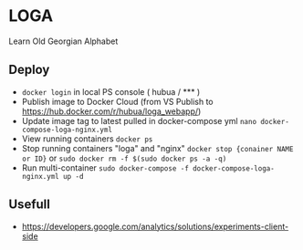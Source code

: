 # LOGA
Learn Old Georgian Alphabet

## Deploy
* `docker login` in local PS console ( hubua / *** )
* Publish image to Docker Cloud (from VS Publish to https://hub.docker.com/r/hubua/loga_webapp/)
* Update image tag to latest pulled in docker-compose yml `nano docker-compose-loga-nginx.yml`
* View running containers `docker ps`
* Stop running containers "loga" and "nginx" `docker stop {conainer NAME or ID}` or `sudo docker rm -f $(sudo docker ps -a -q)`
* Run multi-container `sudo docker-compose -f docker-compose-loga-nginx.yml up -d`

## Usefull
* https://developers.google.com/analytics/solutions/experiments-client-side
